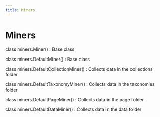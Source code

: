 ```yaml
---
title: Miners
---
```

# Miners

class miners.Miner()
: Base class


class miners.DefaultMiner()
: Base class


class miners.DefaultCollectionMiner()
: Collects data in the collections folder


class miners.DefaultTaxonomyMiner()
: Collects data in the taxonomies folder


class miners.DefaultPageMiner()
: Collects data in the page folder


class miners.DefaultDataMiner()
: Collects data in the data folder
